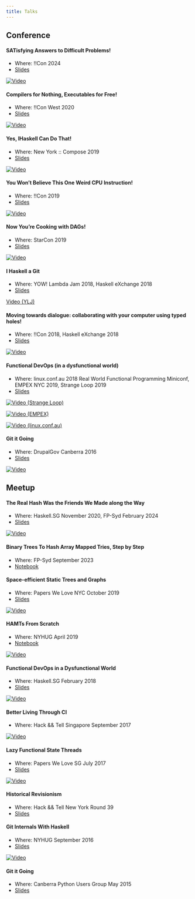 ```yaml
---
title: Talks
---
```


## Conference

#### SATisfying Answers to Difficult Problems!

- Where: !!Con 2024
- [Slides](https://vaibhavsagar.com/presentations/sat-solvers)

[![Video](https://img.youtube.com/vi/J0ZLCHHku6U/hqdefault.jpg)](https://www.youtube.com/watch?v=J0ZLCHHku6U)

#### Compilers for Nothing, Executables for Free!

- Where: !!Con West 2020
- [Slides](https://vaibhavsagar.com/presentations/partial-evaluation)

[![Video](https://img.youtube.com/vi/tylozRo9_hU/hqdefault.jpg)](https://www.youtube.com/watch?v=tylozRo9_hU)

#### Yes, IHaskell Can Do That!

- Where: New York :: Compose 2019
- [Slides](https://vaibhavsagar.com/presentations/ihaskell-can-do-that)

[![Video](https://img.youtube.com/vi/nYBW4ExtNvo/hqdefault.jpg)](https://www.youtube.com/watch?v=nYBW4ExtNvo)

#### You Won’t Believe This One Weird CPU Instruction!

- Where: !!Con 2019
- [Slides](https://vaibhavsagar.com/presentations/popcount)

[![Video](https://img.youtube.com/vi/bLFqLfz2Fmc/hqdefault.jpg)](https://www.youtube.com/watch?v=bLFqLfz2Fmc)

#### Now You’re Cooking with DAGs!

- Where: StarCon 2019
- [Slides](https://vaibhavsagar.com/presentations/tarjans-scc/)

[![Video](https://img.youtube.com/vi/ByDNPmgPRjg/hqdefault.jpg)](https://www.youtube.com/watch?v=ByDNPmgPRjg)

#### I Haskell a Git

- Where: YOW! Lambda Jam 2018, Haskell eXchange 2018
- [Slides](https://github.com/vaibhavsagar/presentations/blob/master/git-from-scratch/Git.ipynb)

[Video (YLJ)](http://web.archive.org/web/2oe_/http://wayback-fakeurl.archive.org/yt/nVvvY5VRs8o)

#### Moving towards dialogue: collaborating with your computer using typed holes!

- Where: !!Con 2018, Haskell eXchange 2018
- [Slides](https://vaibhavsagar.com/presentations/typed-holes)

[![Video](https://img.youtube.com/vi/0oo8wIi2qBE/hqdefault.jpg)](https://www.youtube.com/watch?v=0oo8wIi2qBE)

#### Functional DevOps (in a dysfunctional world)

- Where: linux.conf.au 2018 Real World Functional Programming Miniconf, EMPEX NYC 2019, Strange Loop 2019
- [Slides](https://vaibhavsagar.com/presentations/functional-devops/)

[![Video (Strange Loop)](https://img.youtube.com/vi/baTsrF9_zi0/hqdefault.jpg)](https://www.youtube.com/watch?v=baTsrF9_zi0)

[![Video (EMPEX)](https://img.youtube.com/vi/P1gE68ESWYE/hqdefault.jpg)](https://www.youtube.com/watch?v=P1gE68ESWYE)

[![Video (linux.conf.au)](https://img.youtube.com/vi/RsSNEkBGmj0/hqdefault.jpg)](https://www.youtube.com/watch?v=RsSNEkBGmj0)

#### Git it Going
- Where: DrupalGov Canberra 2016
- [Slides](https://vaibhavsagar.com/git-it-going/)

[![Video](https://img.youtube.com/vi/eTjQOfMYiM8/hqdefault.jpg)](https://www.youtube.com/watch?v=eTjQOfMYiM8)

## Meetup

#### The Real Hash Was the Friends We Made along the Way
- Where: Haskell.SG November 2020, FP-Syd February 2024
- [Slides](https://vaibhavsagar.com/presentations/minimal-perfect-hashing/)

[![Video](https://img.youtube.com/vi/4FmaGRj4YN8/hqdefault.jpg)](https://www.youtube.com/watch?v=4FmaGRj4YN8)

#### Binary Trees To Hash Array Mapped Tries, Step by Step
- Where: FP-Syd September 2023
- [Notebook](https://github.com/vaibhavsagar/notebooks/blob/master/hamt/HashArrayMappedTrieProgression.ipynb)


#### Space-efficient Static Trees and Graphs
- Where: Papers We Love NYC October 2019
- [Slides](http://vaibhavsagar.com/presentations/space-efficient-static-trees-graphs/)

[![Video](https://img.youtube.com/vi/bbr67HUNBVI/hqdefault.jpg)](https://www.youtube.com/watch?v=bbr67HUNBVI&t=1380)

#### HAMTs From Scratch
- Where: NYHUG April 2019
- [Notebook](https://github.com/vaibhavsagar/notebooks/blob/master/hamt/HAMTPresentation.ipynb)

[![Video](https://img.youtube.com/vi/wgMgtgVZdYg/hqdefault.jpg)](https://www.youtube.com/watch?v=wgMgtgVZdYg)

#### Functional DevOps in a Dysfunctional World
- Where: Haskell.SG February 2018
- [Slides](https://vaibhavsagar.com/presentations/functional-devops/)

[![Video](https://img.youtube.com/vi/n2rFK74sDz0/hqdefault.jpg)](https://www.youtube.com/watch?v=n2rFK74sDz0)

#### Better Living Through CI
- Where: Hack && Tell Singapore September 2017

[![Video](https://img.youtube.com/vi/jxpuXIGTbzU/hqdefault.jpg)](https://www.youtube.com/watch?v=jxpuXIGTbzU)

#### Lazy Functional State Threads
- Where: Papers We Love SG July 2017
- [Slides](https://vaibhavsagar.com/presentations/lazy-functional-state-threads/)

[![Video](https://img.youtube.com/vi/6vsSnILG2Js/hqdefault.jpg)](https://www.youtube.com/watch?v=6vsSnILG2Js)

#### Historical Revisionism
- Where: Hack && Tell New York Round 39
- [Slides](https://vaibhavsagar.com/git-internals-workshop)

#### Git Internals With Haskell
- Where: NYHUG September 2016
- [Slides](https://vaibhavsagar.com/duffer/)

[![Video](https://img.youtube.com/vi/wsNnP3we_R4/hqdefault.jpg)](https://www.youtube.com/watch?v=wsNnP3we_R4)

#### Git it Going
- Where: Canberra Python Users Group May 2015
- [Slides](https://vaibhavsagar.com/git-it-going/)
